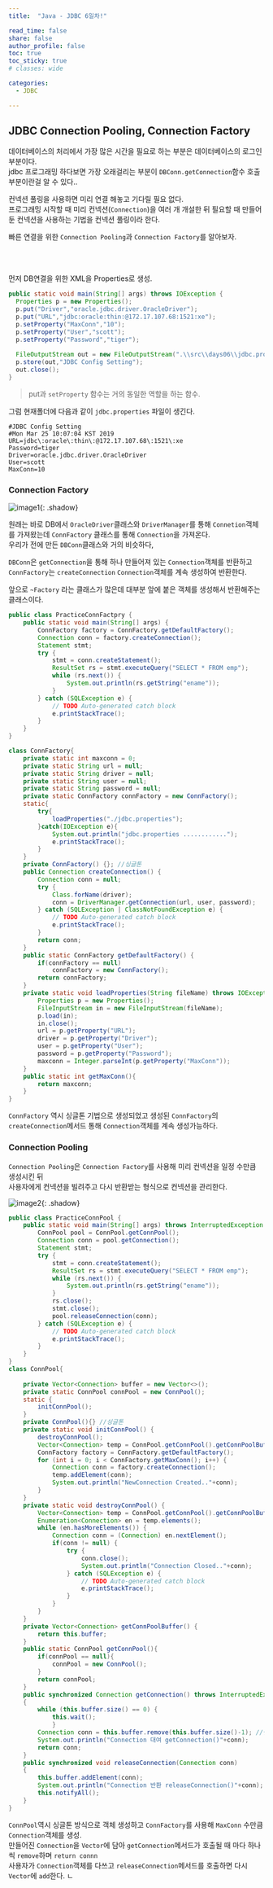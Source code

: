 ```yaml
---
title:  "Java - JDBC 6일차!"

read_time: false
share: false
author_profile: false
toc: true
toc_sticky: true
# classes: wide

categories:
  - JDBC

---
```



## JDBC Connection Pooling, Connection Factory 

데이터베이스의 처리에서 가장 많은 시간을 필요로 하는 부분은 데이터베이스의 로그인 부분이다.  
jdbc 프로그래밍 하다보면 가장 오래걸리는 부분이 `DBConn.getConnection`함수 호출부분이란걸 알 수 있다..  

컨넥션 풀링을 사용하면 미리 연결 해놓고 기다릴 필요 없다.  
프로그래밍 시작할 때 미리 컨넥션(`Connection`)을 여러 개 개설한 뒤 필요할 때 만들어 둔 컨넥션을 사용하는 기법을 컨넥션 풀링이라 한다.  

빠른 연결을 위한 `Connection Pooling`과 `Connection Factory`를 알아보자.  

<br><br>

먼저 DB연결을 위한 XML을  Properties로 생성.  

```java
public static void main(String[] args) throws IOException {
  Properties p = new Properties();
  p.put("Driver","oracle.jdbc.driver.OracleDriver");
  p.put("URL","jdbc:oracle:thin:@172.17.107.68:1521:xe");
  p.setProperty("MaxConn","10");
  p.setProperty("User","scott");
  p.setProperty("Password","tiger");
  
  FileOutputStream out = new FileOutputStream(".\\src\\days06\\jdbc.properties");
  p.store(out,"JDBC Config Setting");
  out.close();
}
```
> put과 `setProperty` 함수는 거의 동일한 역할을 하는 함수.  

그럼 현재폴더에 다음과 같이 `jdbc.properties` 파일이 생긴다.  

```
#JDBC Config Setting
#Mon Mar 25 10:07:04 KST 2019
URL=jdbc\:oracle\:thin\:@172.17.107.68\:1521\:xe
Password=tiger
Driver=oracle.jdbc.driver.OracleDriver
User=scott
MaxConn=10
```

### Connection Factory  

![image1](/assets/java/jdbc/days06/image1.png){: .shadow}  

원래는 바로 DB에서 `OracleDriver`클래스와 `DriverManager`를 통해 `Connetion`객체를 가져왔는데 `ConnFactory` 클래스를 통해 `Connection`을 가져온다.  
우리가 전에 만든 `DBConn`클래스와 거의 비슷하다,  

`DBConn`은 `getConnection`을 통해 하나 만들어져 있는 `Connection`객체를 반환하고  
`ConnFactory`는 `createConnection` `Connection`객체를 계속 생성하여 반환한다.  


앞으로 `~Factory` 라는 클래스가 많은데 대부분 앞에 붙은 객체를 생성해서 반환해주는 클래스이다.  

```java
public class PracticeConnFactpry {
	public static void main(String[] args) {
		ConnFactory factory = ConnFactory.getDefaultFactory();
		Connection conn = factory.createConnection();
		Statement stmt;
		try {
			stmt = conn.createStatement();
			ResultSet rs = stmt.executeQuery("SELECT * FROM emp");
			while (rs.next()) {
				System.out.println(rs.getString("ename"));
			}
		} catch (SQLException e) {
			// TODO Auto-generated catch block
			e.printStackTrace();
		}
	}
}

class ConnFactory{
	private static int maxconn = 0;
	private static String url = null;
	private static String driver = null;
	private static String user = null;
	private static String password = null;
	private static ConnFactory connFactory = new ConnFactory();
	static{
		try{
			loadProperties("./jdbc.properties");
		}catch(IOException e){
			System.out.println("jdbc.properties ............");
			e.printStackTrace();
		}
	}
	private ConnFactory() {}; //싱글톤
	public Connection createConnection() {
		Connection conn = null;
		try {
			Class.forName(driver);
			conn = DriverManager.getConnection(url, user, password);
		} catch (SQLException | ClassNotFoundException e) {
			// TODO Auto-generated catch block
			e.printStackTrace();
		}
		return conn;
	}
	public static ConnFactory getDefaultFactory() {
		if(connFactory == null)
			connFactory = new ConnFactory();
		return connFactory;
	}
	private static void loadProperties(String fileName) throws IOException {
		Properties p = new Properties();
		FileInputStream in = new FileInputStream(fileName);
		p.load(in);
		in.close();
		url = p.getProperty("URL");
		driver = p.getProperty("Driver");
		user = p.getProperty("User");
		password = p.getProperty("Password");
		maxconn = Integer.parseInt(p.getProperty("MaxConn"));
	}
	public static int getMaxConn(){
		return maxconn;
	}
}
```

`ConnFactory` 역시 싱글톤 기법으로 생성되었고 생성된 `ConnFactory`의 `createConnection`메서드 통해 `Connection`객체를 계속 생성가능하다.  


### Connection Pooling

`Connection Pooling`은 `Connection Factory`를 사용해 미리 컨넥션을 일정 수만큼 생성시킨 뒤  
사용자에게 컨넥션을 빌려주고 다시 반환받는 형식으로 컨넥션을 관리한다.  

![image2](/assets/java/jdbc/days06/image2.png){: .shadow}  
  

```java
public class PracticeConnPool {
	public static void main(String[] args) throws InterruptedException {
		ConnPool pool = ConnPool.getConnPool();
		Connection conn = pool.getConnection();
		Statement stmt;
		try {
			stmt = conn.createStatement();
			ResultSet rs = stmt.executeQuery("SELECT * FROM emp");
			while (rs.next()) {
				System.out.println(rs.getString("ename"));
			}
			rs.close();
			stmt.close();
			pool.releaseConnection(conn);
		} catch (SQLException e) {
			// TODO Auto-generated catch block
			e.printStackTrace();
		}
	}
} 
class ConnPool{
	
	private Vector<Connection> buffer = new Vector<>();
    private static ConnPool connPool = new ConnPool();
    static {
    	initConnPool();
    }
    private ConnPool(){} //싱글톤
    private static void initConnPool() {
    	destroyConnPool();
    	Vector<Connection> temp = ConnPool.getConnPool().getConnPoolBuffer();
    	ConnFactory factory = ConnFactory.getDefaultFactory();
    	for (int i = 0; i < ConnFactory.getMaxConn(); i++) {
			Connection conn = factory.createConnection();
			temp.addElement(conn);
			System.out.println("NewConnection Created.."+conn);
		}
	}
	private static void destroyConnPool() {
		Vector<Connection> temp = ConnPool.getConnPool().getConnPoolBuffer();
		Enumeration<Connection> en = temp.elements();
		while (en.hasMoreElements()) {
			Connection conn = (Connection) en.nextElement();
			if(conn != null) {
				try {
					conn.close();
					System.out.println("Connection Closed.."+conn);
				} catch (SQLException e) {
					// TODO Auto-generated catch block
					e.printStackTrace();
				}
			}
		}
	}
	private Vector<Connection> getConnPoolBuffer() {
		return this.buffer;
	}
	public static ConnPool getConnPool(){
        if(connPool == null){
            connPool = new ConnPool();
        }
        return connPool;
    }
    public synchronized Connection getConnection() throws InterruptedException
    {
    	while (this.buffer.size() == 0) {
			this.wait();
			}
    	Connection conn = this.buffer.remove(this.buffer.size()-1); //맨끝의 Connection 대여
    	System.out.println("Connection 대여 getConnection()"+conn);
    	return conn;
    }
    public synchronized void releaseConnection(Connection conn)
    {
    	this.buffer.addElement(conn);
    	System.out.println("Connection 반환 releaseConnection()"+conn);
    	this.notifyAll();
    }
}
```


`ConnPool`역시 싱글톤 방식으로 객체 생성하고 `ConnFactory`를 사용해 `MaxConn` 수만큼 `Connection`객체를 생성.  
만들어진 `Connection`을 `Vector`에 담아 `getConnection`메서드가 호출될 때 마다 하나씩 `remove`하며 `return connn`  
사용자가 `Connection`객체를 다쓰고 `releaseConnection`메서드를 호출하면 다시 `Vector`에 `add`한다.
ㄴ
